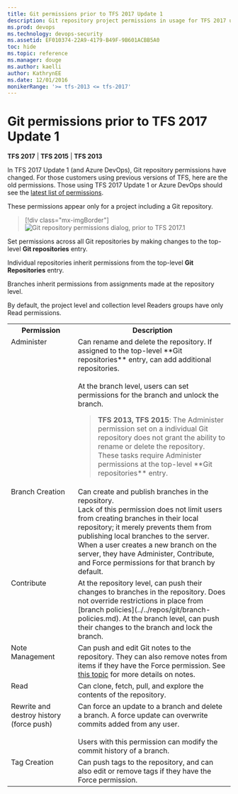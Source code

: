 ```yaml
---
title: Git permissions prior to TFS 2017 Update 1
description: Git repository project permissions in usage for TFS 2017 update 1 and earlier versions 
ms.prod: devops
ms.technology: devops-security
ms.assetid: EF010374-22A9-4179-B49F-9B601ACBB5A0
toc: hide
ms.topic: reference
ms.manager: douge
ms.author: kaelli
author: KathrynEE
ms.date: 12/01/2016
monikerRange: '>= tfs-2013 <= tfs-2017'
---
```

# Git permissions prior to TFS 2017 Update 1

**TFS 2017** | **TFS 2015** | **TFS 2013**

In TFS 2017 Update 1 (and Azure DevOps), Git repository permissions have changed.
For those customers using previous versions of TFS, here are the old permissions.
Those using TFS 2017 Update 1 or Azure DevOps should see the [latest list of permissions](permissions.md#git-repository).

These permissions appear only for a project including a Git repository.

> [!div class="mx-imgBorder"]  
> ![Git repository permissions dialog, prior to TFS 2017.1](_img/permissions/git-permissions-prior-to-2017.png)  

Set permissions across all Git repositories by making changes to the top-level **Git repositories** entry.  

Individual repositories inherit permissions from the top-level **Git Repositories** entry.     

Branches inherit permissions from assignments made at the repository level.   

By default, the project level and collection level Readers groups have only Read permissions.

<table valign="top" width="100%">
<tbody valign="top">
	<tr>
		<th width="30%">Permission</th>
		<th width="70%">Description</th>
	</tr>
	<tr>
		<td id="git-administer-permission">Administer</td>
		<td>
			Can rename and delete the repository. If assigned to the top-level **Git repositories** entry, can add additional repositories.
			<br /><br />
			At the branch level, users can set permissions for the branch and unlock the branch.
			<blockquote>
				<b>TFS 2013, TFS 2015</b>: The Administer permission set on a individual Git repository does not grant the ability to rename or delete the repository. These tasks require
				Administer permissions at the top-level **Git repositories** entry. 
			</blockquote>
		</td>
	</tr>
	<tr>
		<td id="git-branch-creation-permission">Branch Creation</td>
		<td>
			Can create and publish branches in the repository.<br />
			Lack of this permission does not limit users from creating branches in their local repository;
			it merely prevents them from publishing local branches to the server.<br />
			When a user creates a new branch on the server,
			they have Administer, Contribute, and Force permissions for that branch by default.
		</td>
	</tr>
	<tr>
		<td id="git-contribute-permission">Contribute</td>
		<td>
			At the repository level, can push their changes to branches in the repository. Does not override restrictions in place from [branch policies](../../repos/git/branch-policies.md). 
			At the branch level, can push their changes to the branch and lock the branch.
		</td>
	</tr>
	<tr>
		<td id="git-note-management-permission">Note Management</td>
		<td>
			Can push and edit Git notes to the repository.
			They can also remove notes from items if they have the Force permission.
			See <a href="http://git-scm.com/2010/08/25/notes.html">this topic</a> for more details on notes.
		</td>
	</tr>
	<tr>
		<td id="git-read-permission">Read</td>
		<td>
			Can clone, fetch, pull, and explore the contents of the repository.
		</td>
	</tr>
	<tr>
		<td id="git-rewrite-and-destroy-history-permission">Rewrite and destroy history (force push)</td>
		<td>
			Can force an update to a branch and delete a branch. A force update can overwrite commits added from any user.<br /><br />
			Users with this permission can modify the commit history of a branch.
		</td>
	</tr>
	<tr>
		<td id="git-tag-creation-permission">Tag Creation</td>
		<td>
			Can push tags to the repository,
			and can also edit or remove tags if they have the Force permission.
		</td>
	</tr>
</tbody>
</table>
